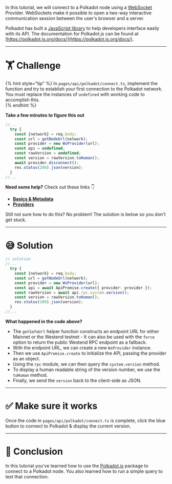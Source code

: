 In this tutorial, we will connect to a Polkadot node using a [WebSocket](https://developer.mozilla.org/en-US/docs/Web/API/WebSockets_API) Provider. WebSockets make it possible to open a two-way interactive communication session between the user's browser and a server.

Polkadot has built a [JavaScript library](https://github.com/polkadot-js/api) to help developers interface easily with its API. The documentation for Polkadot.js can be found at [https://polkadot.js.org/docs/](https://polkadot.js.org/docs/).

---

# 🏋️ Challenge

{% hint style="tip" %}
In `pages/api/polkadot/connect.ts`, implement the function and try to establish your first connection to the Polkadot network. You must replace the instances of `undefined` with working code to accomplish this.  
{% endhint %}

**Take a few minutes to figure this out**

```typescript
//...
  try {
    const {network} = req.body;
    const url = getNodeUrl(network);
    const provider = new WsProvider(url);
    const api = undefined;
    const rawVersion = undefined;
    const version = rawVersion.toHuman();
    await provider.disconnect();
    res.status(200).json(version);
  }
//...
```

**Need some help?** Check out these links 👇

- [**Basics & Metadata**](https://polkadot.js.org/docs/api/start/basics)
- [**Providers**](https://polkadot.js.org/docs/api/start/create#providers)

Still not sure how to do this? No problem! The solution is below so you don't get stuck.

---

# 😅 Solution

```typescript
// solution
//...
  try {
    const {network} = req.body;
    const url = getNodeUrl(network);
    const provider = new WsProvider(url);
    const api = await ApiPromise.create({ provider: provider });
    const rawVersion = await api.rpc.system.version();
    const version = rawVersion.toHuman();
    res.status(200).json(version);
  }
//...
```

**What happened in the code above?**

- The `getSafeUrl` helper function constructs an endpoint URL for either Mainnet or the Westend testnet - It can also be used with the `force` option to return the public Westend RPC endpoint as a fallback.
- With the endpoint URL, we can create a new `WsProvider` instance.
- Then we use `ApiPromise.create` to initialize the API, passing the provider as an object.
- Using the `rpc` module, we can then query the `system.version` method.
- To display a human readable string of the version number, we use the `toHuman` method.
- Finally, we send the `version` back to the client-side as JSON.

---

# ✅ Make sure it works

Once the code in `pages/api/polkadot/connect.ts` is complete, click the blue button to connect to Polkadot & display the current version.

---

# 🏁 Conclusion

In this tutorial you’ve learned how to use the [Polkadot.js](https://polkadot.js.org/docs/) package to connect to a Polkadot node. You also learned how to run a simple query to test that connection.
